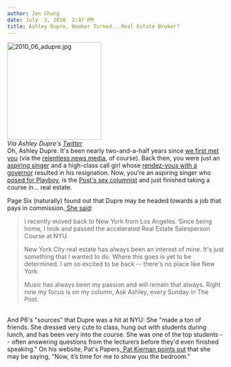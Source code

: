 ```yaml
---
author: Jen Chung
date: July  3, 2010  2:47 PM
title: Ashley Dupre, Hooker Turned...Real Estate Broker?
---
```


<p><span class="mt-enclosure mt-enclosure-image" style="display: inline;"> </span></p><div class="image-right" style=" width:219px; "> <img alt="2010_06_adupre.jpg" src="https://web.archive.org/web/20110515092754im_/http://gothamist.com/attachments/jen/2010_06_adupre.jpg" width="219" height="227"> <br> <i>Via Ashley Dupre&apos;s <a href="https://web.archive.org/web/20110515092754/http://tweetphoto.com/21306147">Twitter</a></i></div> Oh, Ashley Dupre.  It&apos;s been nearly two-and-a-half years since <a href="https://web.archive.org/web/20110515092754/http://gothamist.com/2008/03/12/spitzers_kriste.php">we first met you</a> (via the <a href="https://web.archive.org/web/20110515092754/http://gothamist.com/2009/03/10/hookergate_a_year_later.php?gallery0Pic=4#gallery">relentless news media</a>, of course).  Back then, you were just an <a href="https://web.archive.org/web/20110515092754/http://gothamist.com/2008/03/15/celebrity_whori.php">aspiring singer</a> and a high-class call girl whose <a href="https://web.archive.org/web/20110515092754/http://gothamist.com/2008/03/10/governor_spitze_1.php">rendez-vous with a governor</a> resulted in his resignation.  Now, you&apos;re an aspiring singer who <a href="https://web.archive.org/web/20110515092754/http://gothamist.com/2010/04/14/ashley_dupre_with_whip_candles_litt.php">posed for Playboy</a>, is the <a href="https://web.archive.org/web/20110515092754/http://gothamist.com/2009/12/13/ashley_dupres_new_gig_ny_post_sex_c.php">Post&apos;s sex columnist</a> and just finished taking a course in... real estate.<p></p>

<p>Page Six (naturally) found out that Dupre may be headed towards a job that pays in commission.<a href="https://web.archive.org/web/20110515092754/http://www.nypost.com/p/pagesix/ask_ashley_about_apartments_Hy4T4dkLuadiH9yjYiQHPO"> She said</a>: </p><blockquote>I recently moved back to New York from Los Angeles. Since being home, I took and passed the accelerated Real Estate Salesperson Course at NYU.<p></p>

<p>New York City real estate has always been an interest of mine. It&apos;s just something that I wanted to do. Where this goes is yet to be determined. I am so excited to be back -- there&apos;s no place like New York.</p>

<p>Music has always been my passion and will remain that always. Right now my focus is on my column, Ask Ashley, every Sunday in The Post.</p></blockquote><br>
And P6&apos;s &quot;sources&quot; that Dupre was a hit at NYU: She &quot;made a ton of friends. She dressed very cute to class, hung out with students during lunch, and has been very into the course. She was one of the top students -- often answering questions from the lecturers before they&apos;d even finished speaking.&quot;  On his website, Pat&apos;s Papers<a href="https://web.archive.org/web/20110515092754/http://www.patspapers.com/story_stack/item/ashley_dupre_now_ill_show_you_the_bedroom/">, Pat Kiernan points out</a> that she may be saying, &quot;Now, it&#x2019;s time for me to show you the bedroom.&quot;<p></p>